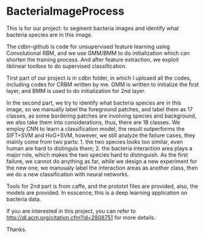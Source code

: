 # BacteriaImageProcess
This is for our project: to segment bacteria images and identify what bacteria species are in this image.

The cdbn-github is code for unsupervised feature learning using Convolutional RBM, and we use GMM/BMM to do initialization which can
shorten the training process. And after feature extraction, we exploit liblinear toolbox to do supervised classification.

Tirst part of our project is in cdbn folder, in which I uploaed all the codes, including codes for CRBM written by me. GMM is written to initialize the first layer, and BMM is used to do initialization for 2nd layer.

In the second part, we try to identify what bacteria speices are in this image, so we manually label the foreground patches, and label them as 17 classes, as some bordering patches are involving species and background, we also take them into considerations, thus, there are 18 classes. We employ CNN to learn a classification model, the result outperforms the SIFT+SVM and HoG+SVM, however, we still analyze the failure cases, they mainly come from two parts: 1. the two species looks too similar, even human are hard to distinguis them; 2. the bacteria interaction area plays a major role, which makes the two species hard to distinguish. As the first failure, we cannot do anything as far, while we design a new experiment for the new one, we manuualy label the interaction areas as another class, then we do a new classification with neural networks.

Tools for 2nd part is from caffe, and the prototxt files are provided, also, the models are provided. In esscence, this is a deep learning application on bacteria data.

If you are interested in this project, you can refer to http://dl.acm.org/citation.cfm?id=2808751 for more details. 

Thanks.
